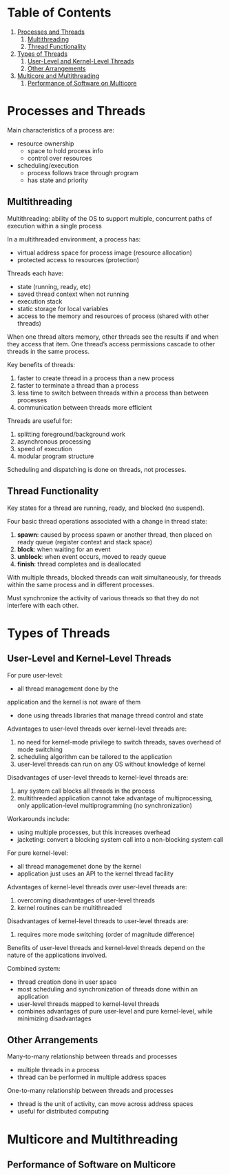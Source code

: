
# Table of Contents

1.  [Processes and Threads](#org7a17fbc)
    1.  [Multithreading](#org6877e98)
    2.  [Thread Functionality](#org2037206)
2.  [Types of Threads](#orgb948944)
    1.  [User-Level and Kernel-Level Threads](#orgffd761a)
    2.  [Other Arrangements](#org6567f8b)
3.  [Multicore and Multithreading](#org22d99d3)
    1.  [Performance of Software on Multicore](#org61c677a)



<a id="org7a17fbc"></a>

# Processes and Threads

Main characteristics of a process are:

-   resource ownership
    -   space to hold process info
    -   control over resources
-   scheduling/execution
    -   process follows trace through program
    -   has state and priority


<a id="org6877e98"></a>

## Multithreading

Multithreading: ability of the OS to support multiple,
concurrent paths of execution within a single process

In a multithreaded environment, a process has:

-   virtual address space for process image (resource allocation)
-   protected access to resources (protection)

Threads each have:

-   state (running, ready, etc)
-   saved thread context when not running
-   execution stack
-   static storage for local variables
-   access to the memory and resources of process (shared with other threads)

When one thread alters memory, other threads see the
results if and when they access that item.
One thread&rsquo;s access permissions cascade to other threads
in the same process.

Key benefits of threads:

1.  faster to create thread in a process than a new process
2.  faster to terminate a thread than a process
3.  less time to switch between threads within a process
    than between processes
4.  communication between threads more efficient

Threads are useful for:

1.  splitting foreground/background work
2.  asynchronous processing
3.  speed of execution
4.  modular program structure

Scheduling and dispatching is done on threads, not processes.


<a id="org2037206"></a>

## Thread Functionality

Key states for a thread are running, ready, and blocked (no suspend).

Four basic thread operations associated with a change
in thread state:

1.  **spawn**: caused by process spawn or another thread,
    then placed on ready queue (register context and stack space)
2.  **block**: when waiting for an event
3.  **unblock**: when event occurs, moved to ready queue
4.  **finish**: thread completes and is deallocated

With multiple threads, blocked threads can wait simultaneously,
for threads within the same process and in different processes.

Must synchronize the activity of various threads so that
they do not interfere with each other.


<a id="orgb948944"></a>

# Types of Threads


<a id="orgffd761a"></a>

## User-Level and Kernel-Level Threads

For pure user-level:

-   all thread management done by the

application and the kernel is not aware of them

-   done using threads libraries that manage
    thread control and state

Advantages to user-level threads over
kernel-level threads are:

1.  no need for kernel-mode privilege to switch threads,
    saves overhead of mode switching
2.  scheduling algorithm can be tailored to the application
3.  user-level threads can run on any OS without knowledge
    of kernel

Disadvantages of user-level threads to
kernel-level threads are:

1.  any system call blocks all threads in the process
2.  multithreaded application cannot take advantage of
    multiprocessing, only application-level multiprogramming
    (no synchronization)

Workarounds include:

-   using multiple processes, but this increases overhead
-   jacketing: convert a blocking system call into a non-blocking
    system call

For pure kernel-level:

-   all thread managemenet done by the kernel
-   application just uses an API to the kernel thread facility

Advantages of kernel-level threads over
user-level threads are:

1.  overcoming disadvantages of user-level threads
2.  kernel routines can be multithreaded

Disadvantages of kernel-level threads to
user-level threads are:

1.  requires more mode switching (order of magnitude difference)

Benefits of user-level threads and kernel-level threads
depend on the nature of the applications involved.

Combined system:

-   thread creation done in user space
-   most scheduling and synchronization of threads done
    within an application
-   user-level threads mapped to kernel-level threads
-   combines advantages of pure user-level and pure
    kernel-level, while minimizing disadvantages


<a id="org6567f8b"></a>

## Other Arrangements

Many-to-many relationship between threads and processes

-   multiple threads in a process
-   thread can be performed in multiple address spaces

One-to-many relationship between threads and processes

-   thread is the unit of activity, can move across address spaces
-   useful for distributed computing


<a id="org22d99d3"></a>

# Multicore and Multithreading


<a id="org61c677a"></a>

## Performance of Software on Multicore

